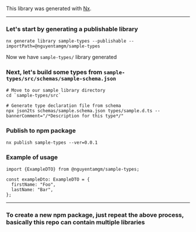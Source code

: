 This library was generated with [Nx](https://nx.dev).

---

### Let's start by generating a publishable library

`nx generate library sample-types --publishable --importPath=@nguyentamgm/sample-types`

Now we have `sample-types/` library generated

### Next, let's build some types from `sample-types/src/schemas/sample-schema.json`

```
# Move to our sample library directory
cd `sample-types/src`

# Generate type declaration file from schema
npx json2ts schemas/sample.schema.json types/sample.d.ts --bannerComment="/*Description for this type*/"
```

### Publish to npm package

`nx publish sample-types --ver=0.0.1`

### Example of usage

```
import {ExampleDTO} from @nguyentamgm/sample-types;

const exampleDto: ExampleDTO = {
  firstName: "Foo",
  lastName: "Bar",
};
```

---
### To create a new npm package, just repeat the above process, basically this repo can contain multiple libraries